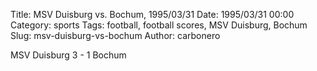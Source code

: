 Title: MSV Duisburg vs. Bochum, 1995/03/31
Date: 1995/03/31 00:00
Category: sports
Tags: football, football scores, MSV Duisburg, Bochum
Slug: msv-duisburg-vs-bochum
Author: carbonero


MSV Duisburg 3 - 1 Bochum
